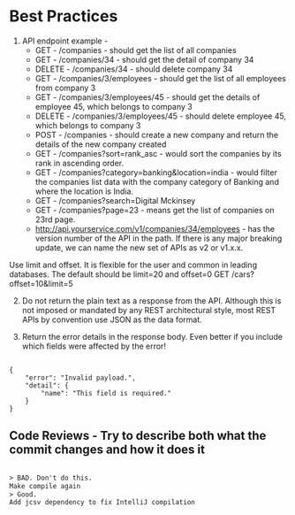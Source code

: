 # Best Practices

1. API endpoint example -
   - GET - /companies - should get the list of all companies
   - GET - /companies/34 - should get the detail of company 34
   - DELETE - /companies/34 - should delete company 34
   - GET - /companies/3/employees - should get the list of all employees from company 3
   - GET - /companies/3/employees/45 - should get the details of employee 45, which belongs to company 3
   - DELETE - /companies/3/employees/45 - should delete employee 45, which belongs to company 3
   - POST - /companies - should create a new company and return the details of the new company created
   - GET - /companies?sort=rank_asc - would sort the companies by its rank in ascending order.
   - GET - /companies?category=banking&location=india - would filter the companies list data with the company category of Banking and where the location is India.
   - GET - /companies?search=Digital Mckinsey
   - GET - /companies?page=23 - means get the list of companies on 23rd page.
   - <http://api.yourservice.com/v1/companies/34/employees> - has the version number of the API in the path. If there is any major breaking update, we can name the new set of APIs as v2 or v1.x.x.

Use limit and offset. It is flexible for the user and common in leading databases. The default should be limit=20 and offset=0
GET /cars?offset=10&limit=5

2. Do not return the plain text as a response from the API. Although this is not imposed or mandated by any REST architectural style, most REST APIs by convention use JSON as the data format.

3. Return the error details in the response body. Even better if you include which fields were affected by the error!

```

{
    "error": "Invalid payload.",
    "detail": {
        "name": "This field is required."
    }
}
```

## Code Reviews - Try to describe both what the commit changes and how it does it

```default

> BAD. Don't do this.
Make compile again
> Good.
Add jcsv dependency to fix IntelliJ compilation

```
